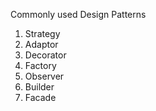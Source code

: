 Commonly used Design Patterns

1. Strategy
2. Adaptor
3. Decorator
4. Factory
5. Observer
6. Builder
7. Facade
